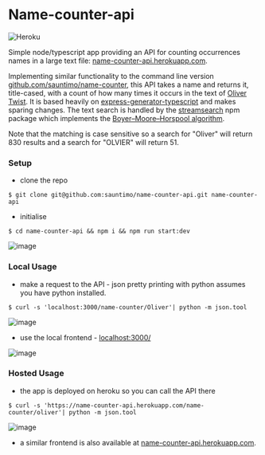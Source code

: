 # Name-counter-api
![Heroku](https://heroku-badge.herokuapp.com/?app=name-counter-api)

Simple node/typescript app providing an API for counting occurrences names in a large text file: [name-counter-api.herokuapp.com](https://name-counter-api.herokuapp.com).

Implementing similar functionality to the command line version [github.com/sauntimo/name-counter](https://github.com/sauntimo/name-counter), this API takes a name and returns it, title-cased, with a count of how many times it occurs in the text of [Oliver Twist](https://en.wikipedia.org/wiki/Oliver_Twist). It is based heavily on [express-generator-typescript](https://www.npmjs.com/package/express-generator-typescript) and makes sparing changes. The text search is handled by the [streamsearch](https://www.npmjs.com/package/streamsearch) npm package which implements the [Boyer–Moore–Horspool algorithm](https://en.wikipedia.org/wiki/Boyer%E2%80%93Moore%E2%80%93Horspool_algorithm).

Note that the matching is case sensitive so a search for "Oliver" will return 830 results and a search for "OLVIER" will return 51.

### Setup

- clone the repo

```
$ git clone git@github.com:sauntimo/name-counter-api.git name-counter-api
```

- initialise

```
$ cd name-counter-api && npm i && npm run start:dev
```

![image](https://user-images.githubusercontent.com/2720466/94990865-fd5de100-0576-11eb-9f8a-de06e98a2b74.png)

### Local Usage

- make a request to the API - json pretty printing with python assumes you have python installed.
```
$ curl -s 'localhost:3000/name-counter/Oliver'| python -m json.tool
```

![image](https://user-images.githubusercontent.com/2720466/94990884-136ba180-0577-11eb-909f-4289c9ffe519.png)

- use the local frontend - [localhost:3000/](http://localhost:3000/)

![image](https://user-images.githubusercontent.com/2720466/94990770-93453c00-0576-11eb-954b-e4a237e423f6.png)

### Hosted Usage

- the app is deployed on heroku so you can call the API there
```
$ curl -s 'https://name-counter-api.herokuapp.com/name-counter/oliver'| python -m json.tool
```

![image](https://user-images.githubusercontent.com/2720466/94990955-a99fc780-0577-11eb-967a-4648052d624e.png)

- a similar frontend is also available at [name-counter-api.herokuapp.com](https://name-counter-api.herokuapp.com).




